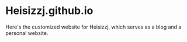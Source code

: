 # Heisizzj.github.io
Here's the customized website for Heisizzj, which serves as a blog and a personal website.
